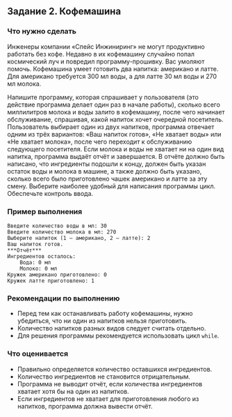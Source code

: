 ﻿## Задание 2. Кофемашина
### Что нужно сделать

Инженеры компании «Спейс Инжиниринг» не могут продуктивно работать без кофе. Недавно в их кофемашину случайно попал космический луч и повредил программу-прошивку. Вас умоляют помочь. Кофемашина умеет готовить два напитка: американо и латте. Для американо требуется 300 мл воды, а для латте 30 мл воды и 270 мл молока.

Напишите программу, которая спрашивает у пользователя (это действие программа делает один раз в начале работы), сколько всего миллилитров молока и воды залито в кофемашину, после чего начинает обслуживание, спрашивая, какой напиток хочет очередной посетитель. Пользователь выбирает один из двух напитков, программа отвечает одним из трёх вариантов: «Ваш напиток готов», «Не хватает воды» или «Не хватает молока», после чего переходит к обслуживанию следующего посетителя. Если молока и воды не хватает ни на один вид напитка, программа выдаёт отчёт и завершается. В отчёте должно быть написано, что ингредиенты подошли к концу, должен быть указан остаток воды и молока в машине, а также должно быть указано, сколько всего было приготовлено чашек американо и латте за эту смену. Выберите наиболее удобный для написания программы цикл. Обеспечьте контроль ввода.

### Пример выполнения

```
Введите количество воды в мл: 30 
Введите количество молока в мл: 270 
Выберите напиток (1 — американо, 2 — латте): 2 
Ваш напиток готов. 
***Отчёт*** 
Ингредиентов осталось: 
    Вода: 0 мл 
    Молоко: 0 мл 
Кружек американо приготовлено: 0 
Кружек латте приготовлено: 1
```

### Рекомендации по выполнению
- Перед тем как останавливать работу кофемашины, нужно убедиться, что ни один из напитков нельзя приготовить.
- Количество напитков разных видов следует считать отдельно.
- Для решения программы рекомендуется использовать цикл `while`.
### Что оценивается
- Правильно определяется количество оставшихся ингредиентов.
- Количество ингредиентов не становится отрицательным.
- Программа не выводит отчёт, если количества ингредиентов хватает хотя бы на один из напитков.
- Если ингредиентов не хватает для приготовления любого из напитков, программа должна вывести отчёт.
